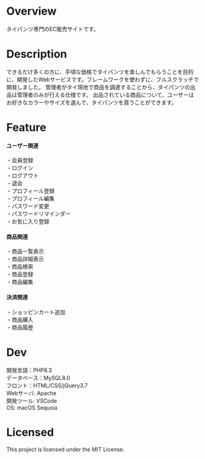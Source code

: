 # Overview
タイパンツ専門のEC販売サイトです。

# Description
できるだけ多くの方に、手頃な価格でタイパンツを楽しんでもらうことを目的に、開発したWebサービスです。フレームワークを使わずに、フルスクラッチで開発しました。
管理者がタイ現地で商品を調達することから、タイパンツの出品は管理者のみが行える仕様です。
出品されている商品について、ユーザーはお好きなカラーやサイズを選んで、タイパンツを買うことができます。

# Feature
#### ユーザー関連  
・会員登録  
・ログイン  
・ログアウト  
・退会  
・プロフィール登録  
・プロフィール編集  
・パスワード変更  
・パスワードリマインダー  
・お気に入り登録  

#### 商品関連
・商品一覧表示  
・商品詳細表示  
・商品検索  
・商品登録  
・商品編集  

#### 決済関連
・ショッピンカート追加  
・商品購入  
・商品履歴  


# Dev
開発言語：PHP8.3  
データベース：MySQL8.0  
フロント：HTML/CSS/jQuery3.7  
Webサーバ: Apache  
開発ツール: VSCode  
OS: macOS Sequoia  


# Licensed
This project is licensed under the MIT License.
